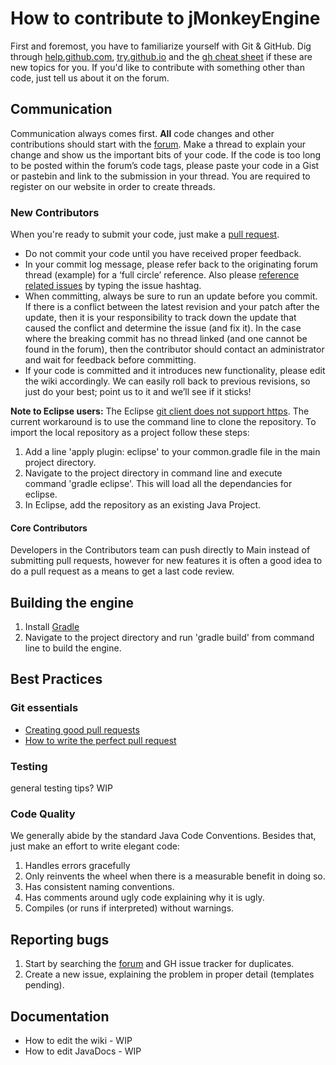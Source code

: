 # How to contribute to jMonkeyEngine

First and foremost, you have to familiarize yourself with Git & GitHub. Dig through 
[help.github.com](https://help.github.com/), [try.github.io](http://try.github.io/) and the [gh cheat sheet](https://github.com/tiimgreen/github-cheat-sheet/blob/master/README.md) if these are new topics for you. If you'd like to contribute with something other than code, just tell us about it on the forum.

## Communication

Communication always comes first. **All** code changes and other contributions should start with the [forum](http://hub.jmonkeyengine.org/forum/). Make a thread to explain your change and show us the important bits of your code. If the code is too long to be posted within the forum’s code tags, please paste your code in a Gist or pastebin and link to the submission in your thread. You are required to register on our website in order to create threads.

### New Contributors

When you're ready to submit your code, just make a [pull request](https://help.github.com/articles/using-pull-requests).

- Do not commit your code until you have received proper feedback.
- In your commit log message, please refer back to the originating forum thread (example) for a ‘full circle’ reference. Also please [reference related issues](https://help.github.com/articles/closing-issues-via-commit-messages) by typing the issue hashtag.
- When committing, always be sure to run an update before you commit. If there is a conflict between the latest revision and your patch after the update, then it is your responsibility to track down the update that caused the conflict and determine the issue (and fix it). In the case where the breaking commit has no thread linked (and one cannot be found in the forum), then the contributor should contact an administrator and wait for feedback before committing.
- If your code is committed and it introduces new functionality, please edit the wiki accordingly. We can easily roll back to previous revisions, so just do your best; point us to it and we’ll see if it sticks!

**Note to Eclipse users:** The Eclipse [git client does not support https](http://hub.jmonkeyengine.org/forum/topic/problem-cloning-the-new-git-repository/#post-265594). The current workaround is to use the command line to clone the repository.
To import the local repository as a project follow these steps:

1. Add a line 'apply plugin: eclipse' to your common.gradle file in the main project directory.
2. Navigate to the project directory in command line and execute command 'gradle eclipse'. This will load all the dependancies for eclipse.
3. In Eclipse, add the repository as an existing Java Project.



#### Core Contributors

Developers in the Contributors team can push directly to Main instead of submitting pull requests, however for new features it is often a good idea to do a pull request as a means to get a last code review.

## Building the engine

1. Install [Gradle](http://www.gradle.org/)
2. Navigate to the project directory and run 'gradle build' from command line to build the engine.

## Best Practices

### Git essentials

- [Creating good pull requests](http://seesparkbox.com/foundry/creating_good_pull_requests)
- [How to write the perfect pull request](https://github.com/blog/1943-how-to-write-the-perfect-pull-request?utm_content=buffer0eb16&utm_medium=social&utm_source=twitter.com&utm_campaign=buffer)

### Testing

general testing tips? WIP

### Code Quality

We generally abide by the standard Java Code Conventions. Besides that, just make an effort to write elegant code:

 1. Handles errors gracefully
 2. Only reinvents the wheel when there is a measurable benefit in doing so.
 3. Has consistent naming conventions.
 4. Has comments around ugly code explaining why it is ugly.
 5. Compiles (or runs if interpreted) without warnings.

## Reporting bugs

 1. Start by searching the [forum](http://hub.jmonkeyengine.org) and GH issue tracker for duplicates.
 2. Create a new issue, explaining the problem in proper detail (templates pending).

## Documentation

- How to edit the wiki - WIP
- How to edit JavaDocs - WIP
